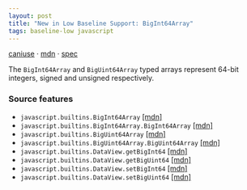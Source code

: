 ```yaml
---
layout: post
title: "New in Low Baseline Support: BigInt64Array"
tags: baseline-low javascript
---
```


[caniuse](https://caniuse.com/?search=bigint64array) · [mdn](https://developer.mozilla.org/en-US/search?q=BigInt64Array) · [spec](https://tc39.es/ecma262/multipage/indexed-collections.html#sec-typedarray-objects)

The `BigInt64Array` and `BigUint64Array` typed arrays represent 64-bit integers, signed and unsigned respectively.

### Source features

- ``javascript.builtins.BigInt64Array`` [[mdn]](https://developer.mozilla.org/en-US/search?q=javascript.builtins.BigInt64Array)
- ``javascript.builtins.BigInt64Array.BigInt64Array`` [[mdn]](https://developer.mozilla.org/en-US/search?q=javascript.builtins.BigInt64Array.BigInt64Array)
- ``javascript.builtins.BigUint64Array`` [[mdn]](https://developer.mozilla.org/en-US/search?q=javascript.builtins.BigUint64Array)
- ``javascript.builtins.BigUint64Array.BigUint64Array`` [[mdn]](https://developer.mozilla.org/en-US/search?q=javascript.builtins.BigUint64Array.BigUint64Array)
- ``javascript.builtins.DataView.getBigInt64`` [[mdn]](https://developer.mozilla.org/en-US/search?q=javascript.builtins.DataView.getBigInt64)
- ``javascript.builtins.DataView.getBigUint64`` [[mdn]](https://developer.mozilla.org/en-US/search?q=javascript.builtins.DataView.getBigUint64)
- ``javascript.builtins.DataView.setBigInt64`` [[mdn]](https://developer.mozilla.org/en-US/search?q=javascript.builtins.DataView.setBigInt64)
- ``javascript.builtins.DataView.setBigUint64`` [[mdn]](https://developer.mozilla.org/en-US/search?q=javascript.builtins.DataView.setBigUint64)
